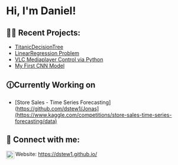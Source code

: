 <h1>Hi, I'm Daniel! <br/><a href="https://www.linkedin.com/in/daniel-stewart-programming/"></a></h1>

<h2>👨‍💻 Recent Projects:</h2>

  - [TitanicDecisionTree](https://github.com/dstew1/TitanicDecisionTree)
  - [LinearRegression Problem](https://github.com/dstew1/LinearRegression)
  - [VLC Mediaplayer Control via Python](https://github.com/dstew1/VLCController)
  - [My First CNN Model](https://github.com/dstew1/FirstCNNModel)

<h2>🕧Currently Working on</h2>

- [Store Sales - Time Series Forecasting](https://github.com/dstew1/Jonas](https://www.kaggle.com/competitions/store-sales-time-series-forecasting/data)


<h2> 🤳 Connect with me:</h2>

[<img align="left" alt="dstew1 | LinkedIn" width="22px" src="https://cdn.jsdelivr.net/npm/simple-icons@v3/icons/linkedin.svg" />][linkedin]


[linkedin]: https://www.linkedin.com/in/daniel-stewart-programming/
Website: https://dstew1.github.io/ 
